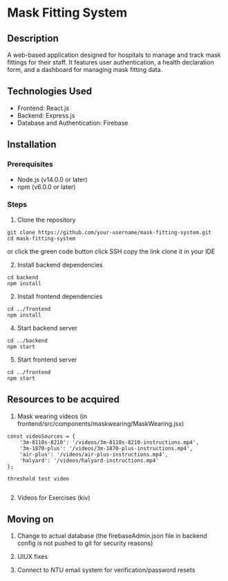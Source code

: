 # Mask Fitting System

## Description
A web-based application designed for hospitals to manage and track mask fittings for their staff. It features user authentication, a health declaration form, and a dashboard for managing mask fitting data.


## Technologies Used
- Frontend: React.js
- Backend: Express.js
- Database and Authentication: Firebase

## Installation

### Prerequisites
- Node.js (v14.0.0 or later)
- npm (v6.0.0 or later)

### Steps
1. Clone the repository
```
git clone https://github.com/your-username/mask-fitting-system.git
cd mask-fitting-system
```
or 
click the green code button
click SSH
copy the link
clone it in your IDE

2. Install backend dependencies
```
cd backend
npm install
```
2. Install frontend dependencies
```
cd ../frontend
npm install
```
4. Start backend server
```
cd ../backend
npm start
```
5. Start frontend server
```
cd ../frontend
npm start
```


## Resources to be acquired
1.  Mask wearing videos (in frontend/src/components/maskwearing/MaskWearing.jsx)
```
const videoSources = {
    '3m-8110s-8210': '/videos/3m-8110s-8210-instructions.mp4',
    '3m-1870-plus': '/videos/3m-1870-plus-instructions.mp4',
    'air-plus': '/videos/air-plus-instructions.mp4',
    'halyard': '/videos/halyard-instructions.mp4'
};

threshold test video


```

2. Videos for Exercises (kiv)


## Moving on
1. Change to actual database (the firebaseAdmin.json file in backend config is not pushed to git for security reasons)

2. UIUX fixes

3. Connect to NTU email system for verification/password resets

